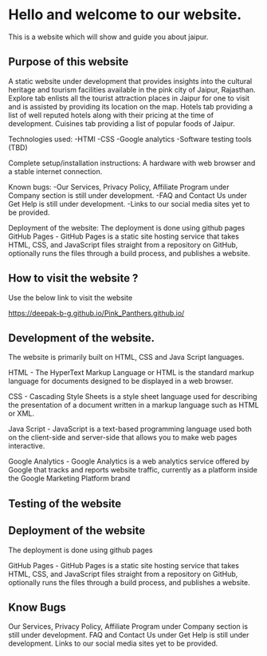 # Hello and welcome to our website.
This is a website which will show and guide you about jaipur.

## Purpose of this website
A static website under development that provides insights into the cultural heritage and tourism facilities available in the pink city of Jaipur, Rajasthan. Explore tab enlists all the tourist attraction places in Jaipur for one to visit and is assisted by providing its location on the map. Hotels tab providing a list of well reputed hotels along with their pricing at the time of development. Cuisines tab providing a list of popular foods of Jaipur.

Technologies used: 
-HTMl
-CSS
-Google analytics
-Software testing tools (TBD)

Complete setup/installation instructions: A hardware with web browser and a stable internet connection.

Known bugs: 
-Our Services, Privacy Policy, Affiliate Program under Company section is still under development.
-FAQ and Contact Us under Get Help is still under development.
-Links to our social media sites yet to be provided.

Deployment of the website: The deployment is done using github pages
GitHub Pages - GitHub Pages is a static site hosting service that takes HTML, CSS, and JavaScript files straight from a repository on GitHub, optionally runs the files through a build process, and publishes a website.


## How to visit the website ?
Use the below link to visit the website

https://deepak-b-g.github.io/Pink_Panthers.github.io/


## Development of the website.

The website is primarily built on HTML, CSS and Java Script languages.

HTML - The HyperText Markup Language or HTML is the standard markup language for documents designed to be displayed in a web browser. 

CSS - Cascading Style Sheets is a style sheet language used for describing the presentation of a document written in a markup language such as HTML or XML.

Java Script - JavaScript is a text-based programming language used both on the client-side and server-side that allows you to make web pages interactive. 

Google Analytics - Google Analytics is a web analytics service offered by Google that tracks and reports website traffic, currently as a platform inside the Google Marketing Platform brand

## Testing of the website



## Deployment of the website

The deployment is done using github pages 

GitHub Pages - GitHub Pages is a static site hosting service that takes HTML, CSS, and JavaScript files straight from a repository on GitHub, optionally runs the files through a build process, and publishes a website.

## Know Bugs

 Our Services, Privacy Policy, Affiliate Program under Company section is still under development.
 FAQ and Contact Us under Get Help is still under development.
 Links to our social media sites yet to be provided.

